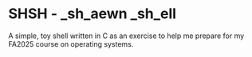 # SHSH - _sh_aewn _sh_ell

A simple, toy shell written in C as an exercise to help me prepare for my FA2025 course on operating systems.
